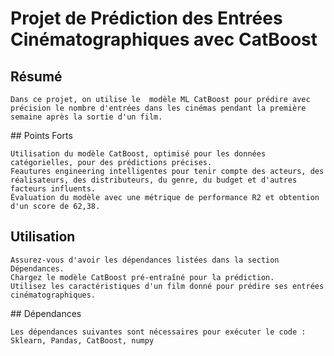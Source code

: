 # Projet de Prédiction des Entrées Cinématographiques avec CatBoost

## Résumé
    Dans ce projet, on utilise le  modèle ML CatBoost pour prédire avec précision le nombre d'entrées dans les cinémas pendant la première semaine après la sortie d'un film. 

## Points Forts 

    Utilisation du modèle CatBoost, optimisé pour les données catégorielles, pour des prédictions précises.
    Feautures engineering intelligentes pour tenir compte des acteurs, des réalisateurs, des distributeurs, du genre, du budget et d'autres facteurs influents.
    Évaluation du modèle avec une métrique de performance R2 et obtention d'un score de 62,38.
    

## Utilisation 

    Assurez-vous d'avoir les dépendances listées dans la section Dépendances.
    Chargez le modèle CatBoost pré-entraîné pour la prédiction.
    Utilisez les caractéristiques d'un film donné pour prédire ses entrées cinématographiques.

## Dépendances

    Les dépendances suivantes sont nécessaires pour exécuter le code : Sklearn, Pandas, CatBoost, numpy